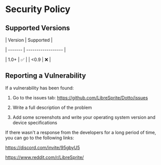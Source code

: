 # Security Policy

## Supported Versions

| Version | Supported          |

| ------- | ------------------ |

| 1.0+   | :white_check_mark: |
| <0.9   | :x: |
## Reporting a Vulnerability

If a vulnerability has been found:

1. Go to the issues tab: https://github.com/LibreSprite/Dotto/issues

2. Write a full description of the problem

3. Add some screenshots and write your operating system version and device specifications

If there wasn't a response from the developers for a long period of time, you can go to the following links:

https://discord.com/invite/95gbyU5

https://www.reddit.com/r/LibreSprite/
